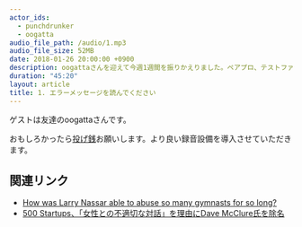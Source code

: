 ```yaml
---
actor_ids:
  - punchdrunker
  - oogatta
audio_file_path: /audio/1.mp3
audio_file_size: 52MB
date: 2018-01-26 20:00:00 +0900
description: oogattaさんを迎えて今週1週間を振りかえりました。ペアプロ、テストファースト、RxJavaやアメリカ体操連盟について話しました。
duration: "45:20"
layout: article
title: 1. エラーメッセージを読んでください
---
```


ゲストは友達のoogattaさんです。

おもしろかったら[投げ銭]('http://amzn.asia/dVA2MT3')お願いします。より良い録音設備を導入させていただきます。

## 関連リンク

- [How was Larry Nassar able to abuse so many gymnasts for so long?](https://www.theguardian.com/sport/2018/jan/26/larry-nassar-abuse-gymnasts-scandal-culture)
- [500 Startups、「女性との不適切な対話」を理由にDave McClure氏を除名](http://thebridge.jp/2017/07/500-startups-replaced-ceo-dave-mcclure-because-of-inappropriate-interactions-with-women)
